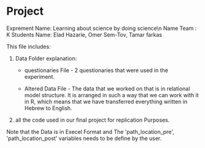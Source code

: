 # Project

Exprement Name: Learning about science by doing science\n
Name Team : K
Students Name: Elad Hazarie, Omer Sem-Tov, Tamar farkas

This file includes:
1) Data Folder explanation:
	* questionaries File - 2 questionaries that were used in the experiment.
	
	* Altered Data File - The data that we worked on that is in relational model structure. It is arranged in such a way that we can work with it in R, which means that we                         have transferred everything written in Hebrew to English.

2) all the code used in our final project for replication Purposes.

Note that the Data is in Execel Format and The 'path_location_pre', 'path_location_post' variables needs to be define by the user.


